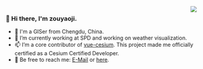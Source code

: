 <img src="https://github-stats.liuli.lol/api?username=zouyaoji&theme=vue&show_icons=true&include_all_commits=true&count_private=true" align="right">

### 👋 Hi there, I'm zouyaoji.

- 🌱 I'm a GISer from Chengdu, China.
- 🔭 I’m currently working at SPD and working on weather visualization.
- 📫 I’m a core contributor of [vue-cesium](https://github.com/zouyaoji/vue-cesium). This project made me officially certified as a Cesium Certified Developer.
- 💬 Be free to reach me: [E-Mail](mailto:370681295@qq.com) or [here](https://github.com/zouyaoji/zouyaoji/issues).

<!--
**zouyaoji/zouyaoji** is a ✨ _special_ ✨ repository because its `README.md` (this file) appears on your GitHub profile.

Here are some ideas to get you started:

- 🔭 I’m currently working on ...
- 🌱 I’m currently learning ...
- 👯 I’m looking to collaborate on ...
- 🤔 I’m looking for help with ...
- 💬 Ask me about ...
- 📫 How to reach me: ...
- 😄 Pronouns: ...
- ⚡ Fun fact: ...
-->
